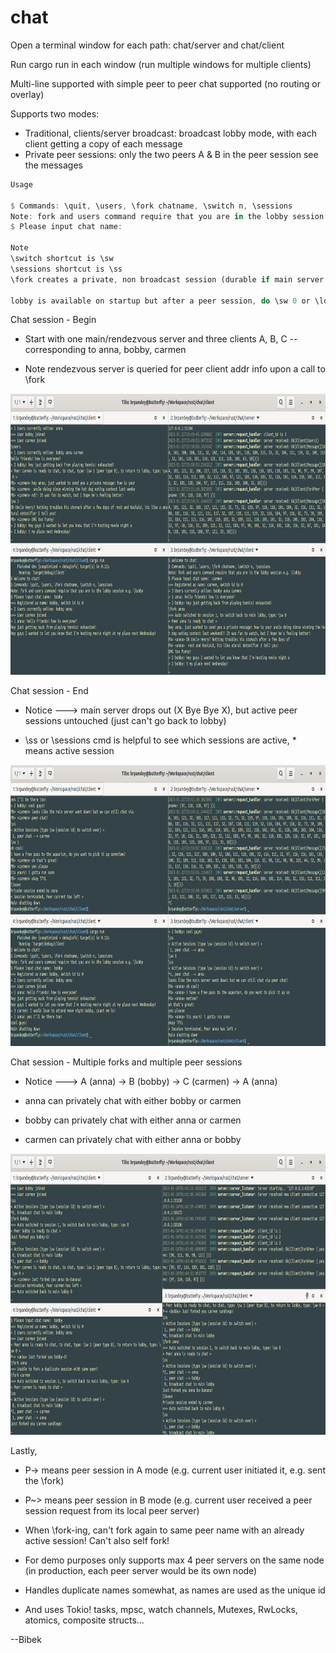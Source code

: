 # chat

Open a terminal window for each path: chat/server and chat/client

Run cargo run in each window (run multiple windows for multiple clients)

Multi-line supported with simple peer to peer chat supported (no routing or overlay)

Supports two modes: 

* Traditional, clients/server broadcast: broadcast lobby mode, with each client getting a copy of each message
* Private peer sessions: only the two peers A & B in the peer session see the messages

```rust
Usage

$ Commands: \quit, \users, \fork chatname, \switch n, \sessions
Note: fork and users command require that you are in the lobby session e.g. \lobby
$ Please input chat name:

Note
\switch shortcut is \sw
\sessions shortcut is \ss
\fork creates a private, non broadcast session (durable if main server drops)

lobby is available on startup but after a peer session, do \sw 0 or \lob or \lobby
```

Chat session - Begin

* Start with one main/rendezvous server and three clients A, B, C -- corresponding to anna, bobby, carmen

* Note rendezvous server is queried for peer client addr info upon a call to \fork

<p float="left">
  <img src='images/chat1.png' width='845' height='450'/> 
</p>


Chat session - End

* Notice ---> main server drops out (X Bye Bye X), but active peer sessions untouched (just can't go back to lobby)

* \ss or \sessions cmd is helpful to see which sessions are active, * means active session

<p float="left">
  <img src='images/chat2.png' width='845' height='450'/> 
</p>


Chat session - Multiple forks and multiple peer sessions

* Notice ---> A (anna) -> B (bobby) -> C (carmen) -> A (anna)

* anna can privately chat with either bobby or carmen

* bobby can privately chat with either anna or carmen

* carmen can privately chat with either anna or bobby

<p float="left">
  <img src='images/chat3.png' width='845' height='450'/> 
</p>


Lastly,

* P-> means peer session in A mode (e.g. current user initiated it, e.g. sent the \fork)

* P~> means peer session in B mode (e.g. current user received a peer session request from its local peer server)

* When \fork-ing, can't fork again to same peer name with an already active session! Can't also self fork!

* For demo purposes only supports max 4 peer servers on the same node (in production, each peer server would be its own node)

* Handles duplicate names somewhat, as names are used as the unique id

* And uses Tokio! tasks, mpsc, watch channels, Mutexes, RwLocks, atomics, composite structs...

--Bibek
